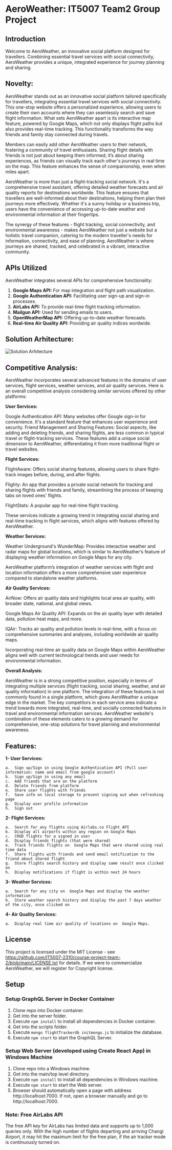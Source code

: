 # AeroWeather: IT5007 Team2 Group Project

## Introduction
Welcome to AeroWeather, an innovative social platform designed for travellers. Combining essential travel services with social connectivity, AeroWeather provides a unique, integrated experience for journey planning and sharing.

## Novelty:
AeroWeather stands out as an innovative social platform tailored specifically for travellers, integrating essential travel services with social connectivity. This one-stop website offers a personalized experience, allowing users to create their own accounts where they can seamlessly search and save flight information. What sets AeroWeather apart is its interactive map feature, powered by Google Maps, which not only displays flight paths but also provides real-time tracking. This functionality transforms the way friends and family stay connected during travels.

Members can easily add other AeroWeather users to their network, fostering a community of travel enthusiasts. Sharing flight details with friends is not just about keeping them informed; it’s about sharing experiences, as friends can visually track each other's journeys in real time on the map. This feature enhances the sense of companionship, even when miles apart.

AeroWeather is more than just a flight-tracking social network. It's a comprehensive travel assistant, offering detailed weather forecasts and air quality reports for destinations worldwide. This feature ensures that travellers are well-informed about their destinations, helping them plan their journeys more effectively. Whether it's a sunny holiday or a business trip, users have the convenience of accessing up-to-date weather and environmental information at their fingertips.

The synergy of these features - flight tracking, social connectivity, and environmental awareness - makes AeroWeather not just a website but a holistic travel companion, catering to the modern traveller's needs for information, connectivity, and ease of planning. AeroWeather is where journeys are shared, tracked, and celebrated in a vibrant, interactive community.


## APIs Utilized
AeroWeather integrates several APIs for comprehensive functionality:
1. **Google Maps API:** For map integration and flight path visualization.
2. **Google Authentication API:** Facilitating user sign-up and sign-in processes.
3. **AirLabs API:** To provide real-time flight tracking information.
4. **Mailgun API:** Used for sending emails to users.
5. **OpenWeatherMap API:** Offering up-to-date weather forecasts.
6. **Real-time Air Quality API:** Providing air quality indices wordwide.

## Solution Arhitecture:
![Solution Arhitecture](./solutionArchitecture.jpg)

## Competitive Analysis:
AeroWeather incorporates several advanced features in the domains of user services, flight services, weather services, and air quality services. Here is an overall competitive analysis considering similar services offered by other platforms:

**User Services:**

Google Authentication API: Many websites offer Google sign-in for convenience. It's a standard feature that enhances user experience and security.
Friend Management and Sharing Features: Social aspects, like adding and deleting friends, and sharing flights, are less common in typical travel or flight-tracking services. These features add a unique social dimension to AeroWeather, differentiating it from more traditional flight or travel websites.

**Flight Services:**

FlightAware: Offers social sharing features, allowing users to share flight-track images before, during, and after flights.

Flighty: An app that provides a private social network for tracking and sharing flights with friends and family, streamlining the process of keeping tabs on loved ones' flights.

FlightStats: A popular app for real-time flight tracking.

These services indicate a growing trend in integrating social sharing and real-time tracking in flight services, which aligns with features offered by AeroWeather.

**Weather Services:**

Weather Underground's WunderMap: Provides interactive weather and radar maps for global locations, which is similar to AeroWeather’s feature of displaying weather information on Google Maps for any city.

AeroWeather platform’s integration of weather services with flight and location information offers a more comprehensive user experience compared to standalone weather platforms.

**Air Quality Services:**

AirNow: Offers air quality data and highlights local area air quality, with broader state, national, and global views.

Google Maps Air Quality API: Expands on the air quality layer with detailed data, pollution heat maps, and more.

IQAir: Tracks air quality and pollution levels in real-time, with a focus on comprehensive summaries and analyses, including worldwide air quality maps.

Incorporating real-time air quality data on Google Maps within AeroWeather aligns well with current technological trends and user needs for environmental information.

**Overall Analysis:**

AeroWeather is in a strong competitive position, especially in terms of integrating multiple services (flight tracking, social sharing, weather, and air quality information) in one platform. The integration of these features is not commonly found in a single platform, which gives AeroWeather a unique edge in the market. The key competitors in each service area indicate a trend towards more integrated, real-time, and socially connected features in travel and environmental information services. AeroWeather website's combination of these elements caters to a growing demand for comprehensive, one-stop solutions for travel planning and environmental awareness.

## Features:
**1-	User Services:** 

    a.	Sign up/Sign in using Google Authentication API (Pull user information: name and email from google account)
    b.	Sign up/Sign in using any email
    c.	Add friends that are on the platform
    d.	Delete friends from platform
    e.	Share user flights with friends
    f.	Save info on local storage to prevent signing out when refreshing page
    g.	Display user profile information
    h.	Sign out

**2-	Flight Services:**

    a.	Search for any flights using Airlabs.co Flight API
    b.	Display all airports within any region on Google Maps
    c.	CRUD flights for a signed in user
    d.	Display friends flights (that were shared)
    e.	Track friends flights on  Google Maps that were shared using real time data
    f.	Share flights with friends and send email notification to the friend about shared flight
    g.	Store flights search history and display same result once clicked on
    h.	Display notifications if flight is within next 24 hours

**3-	Weather Services:**

    a.	Search for any city on  Google Maps and display the weather information
    b.	Store weather search history and display the past 7 days weather of the city, once clicked on

**4-	Air Quality Services:**

    a.	Display real time air quality of locations on  Google Maps.


## License
This project is licensed under the MIT License - see https://github.com/IT5007-2310/course-project-team-2/blob/main/LICENSE.txt for details. If we were to commercialize AeroWeather, we will register for Copyright license.



## Setup

### Setup GraphQL Server in Docker Container
1. Clone repo into Docker container.
2. Get into the server folder.
3. Execute ```npm install``` to install all dependencies in Docker container.
4. Get into the scripts folder.
5. Execute ```mongo flightTrackerdb initmongo.js``` to initialize the database.
6. Execute ```npm start``` to start the GraphQL Server.

### Setup Web Server (developed using Create React App) in Windows Machine
1. Clone repo into a Windows machine.
2. Get into the main/top level directory.
3. Execute ```npm install``` to install all dependencies in Windows machine.
4. Execute ```npm start``` to start the Web server.
5. Browser should automatically open a page with address http://localhost:7000. If not, open a browser manually and go to http://localhost:7000.

### Note: Free AirLabs API
The free API key for AirLabs has limited data and supports up to 1,000 queries only. With the high number of flights departing and arriving Changi Airport, it may hit the maximum limit for the free plan, if the air tracker mode is continuously turned on.
